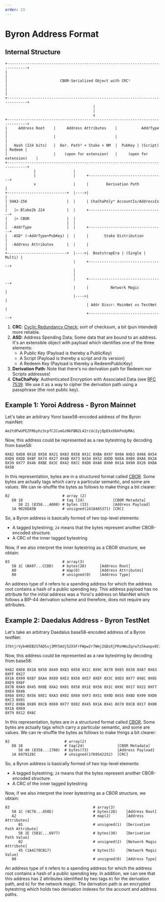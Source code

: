 ```yaml
---
order: 23
---
```


# Byron Address Format

## Internal Structure

```
+-------------------------------------------------------------------------------+
|                                                                               |
|                        CBOR-Serialized Object with CRC¹                       |
|                                                                               |
+-------------------------------------------------------------------------------+
                                        |
                                        |
                                        v
+-------------------------------------------------------------------------------+
|     Address Root    |     Address Attributes    |           AddrType          |
|                     |                           |                             |
|   Hash (224 bits)   |  Der. Path² + Stake + NM  |  PubKey | (Script) | Redeem |
|                     |    (open for extension)   |     (open for extension)    |
+-------------------------------------------------------------------------------+
             |                 |
             |                 |     +----------------------------------+
             v                 |     |        Derivation Path           |
+---------------------------+  |---->|                                  |
| SHA3-256                  |  |     | ChaChaPoly⁴ AccountIx/AddressIx  |
|   |> Blake2b 224          |  |     +----------------------------------+
|   |> CBOR                 |  |
|                           |  |
|  -AddrType                |  |     +----------------------------------+
|  -ASD³ (~AddrType+PubKey) |  |     |       Stake Distribution         |
|  -Address Attributes      |  |     |                                  |
+---------------------------+  |---->|  BootstrapEra | (Single | Multi) |
                               |     +----------------------------------+
                               |
                               |
                               |     +----------------------------------+
                               |     |          Network Magic           |
                               |---->|                                  |
                                     | Addr Discr: MainNet vs TestNet   |
                                     +----------------------------------+

```

1. **CRC**: [Cyclic Redundancy Check](https://computer.howstuffworks.com/encryption7.htm);
   sort of checksum, a bit (pun intended) more reliable.
2. **ASD**: Address Spending Data; Some data that are bound to an address. It's
   an extensible object with payload which identifies one of the three elements:
    - A Public Key (Payload is thereby a PublicKey)
    - A Script (Payload is thereby a script and its version)
    - A Redeem Key (Payload is thereby a RedeemPublicKey)
3. **Derivation Path**: Note that there's no derivation path for Redeem nor
   Scripts addresses!
4. **ChaChaPoly**: Authenticated Encryption with Associated Data
   (see [RFC 7539](https://datatracker.ietf.org/doc/rfc7539).
   We use it as a way to cipher the derivation path using a passphrase (the root public key).

## Example 1: Yoroi Address - Byron Mainnet

Let's take an arbitrary Yoroi base58-encoded address of the Byron mainNet:

```
Ae2tdPwUPEZFRbyhz3cpfC2CumGzNkFBN2L42rcUc2yjQpEkxDbkPodpMAi
```

Now, this address could be represented as a raw bytestring by decoding from
base58:

```
0X82 0XD8 0X18 0X58 0X21 0X83 0X58 0X1C 0XBA 0X97 0X0A 0XD3 0X66 0X54
0XD8 0XDD 0X8F 0X74 0X27 0X4B 0X73 0X34 0X52 0XDD 0XEA 0XB9 0XA6 0X2A
0X39 0X77 0X46 0XBE 0X3C 0X42 0XCC 0XDD 0XA0 0X00 0X1A 0X90 0X26 0XDA
0X5B
```

In this representation, bytes are in a structured format called [CBOR](https://tools.ietf.org/html/rfc7049).
Some bytes are actually tags which carry a particular semantic, and some are values.
We can re-shuffle the bytes as follows to make things a bit clearer:

```
82                        # array (2)
   D8 18                  # tag (24)             [CBOR Metadata]
      58 21 (8358...A000) # bytes (33)           [Address Payload]
   1A 9026DA5B            # unsigned(2418465371) [CRC]
```

So, a Byron address is basically formed of two top-level elements:

- A tagged bytestring; `24` means that the bytes represent another CBOR-encoded structure.
- A CRC of the inner tagged bytestring

Now, if we also interpret the inner bytestring as a CBOR structure, we obtain:

```
83                        # array(3)
   58 1C (BA97...CCDD)    # bytes(28)      [Address Root]
   A0                     # map(0)         [Address Attributes]
   00                     # unsigned(0)    [Address Type]
```

An address type of `0` refers to a spending address for which the address root
contains a hash of a public spending key. This address payload has no attribute
for the initial address was a Yoroi's address on MainNet which follows a BIP-44
derivation scheme and therefore, does not require any attributes.

## Example 2: Daedalus Address - Byron TestNet

Let's take an arbitrary Daedalus base58-encoded address of a Byron testNet:

```
37btjrVyb4KEB2STADSsj3MYSAdj52X5FrFWpw2r7Wmj2GDzXjFRsHWuZqrw7zSkwopv8Ci3VWeg6bisU9dgJxW5hb2MZYeduNKbQJrqz3zVBsu9nT
```

Now, this address could be represented as a raw bytestring by decoding from
base58:

```
0X82 0XD8 0X18 0X58 0X49 0X83 0X58 0X1C 0X9C 0X70 0X85 0X38 0XA7 0X63 0XFF 0X27
0X16 0X99 0X87 0XA4 0X89 0XE3 0X50 0X57 0XEF 0X3C 0XD3 0X77 0X8C 0X05 0XE9 0X6F
0X7B 0XA9 0X45 0X0E 0XA2 0X01 0X58 0X1E 0X58 0X1C 0X9C 0X17 0X22 0XF7 0XE4 0X46
0X68 0X92 0X56 0XE1 0XA3 0X02 0X60 0XF3 0X51 0X0D 0X55 0X8D 0X99 0XD0 0XC3 0X91
0XF2 0XBA 0X89 0XCB 0X69 0X77 0X02 0X45 0X1A 0X41 0X70 0XCB 0X17 0X00 0X1A 0X69
0X79 0X12 0X6C
```

In this representation, bytes are in a structured format called [CBOR](https://tools.ietf.org/html/rfc7049).
Some bytes are actually tags which carry a particular semantic, and some are values.
We can re-shuffle the bytes as follows to make things a bit clearer:

```
82                         # array(2)
   D8 18                   # tag(24)               [CBOR Metadata]
      58 49 (8358...1700)  # bytes(73)             [Address Payload]
   1A 6979126C             # unsigned(1769542252)  [CRC]
```

So, a Byron address is basically formed of two top-level elements:

- A tagged bytestring; `24` means that the bytes represent another CBOR-encoded structure.
- A CRC of the inner tagged bytestring

Now, if we also interpret the inner bytestring as a CBOR structure, we obtain:

```
83                                      # array(3)
   58 1C (9C70...450E)                  # bytes(28)    [Address Root]
   A2                                   # map(2)       [Address Attributes]
      01                                # unsigned(1)  [Derivation Path Attribute]
      58 1E (581C...6977)               # bytes(30)    [Derivation Path Value]
      02                                # unsigned(2)  [Network Magic Attribute]
      45 (1A4170CB17)                   # bytes(5)     [Network Magic Value]
   00                                   # unsigned(0)  [Address Type]
```

An address type of `0` refers to a spending address for which the address root
contains a hash of a public spending key. In addition, we can see that this
address has 2 attributes identified by two tags `01` for the derivation path,
and `02` for the network magic. The derivation path is an encrypted bytestring
which holds two derivation indexes for the account and address paths.
